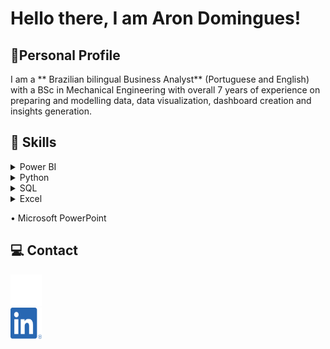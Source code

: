 # Hello there, I am Aron Domingues!

## 📝Personal Profile

I am a ** Brazilian bilingual Business Analyst** (Portuguese and English) with a BSc in Mechanical Engineering
with overall 7 years of experience on preparing and modelling data, data visualization,
dashboard creation and insights generation.



## 📖 Skills

<details>
<summary>Power BI</summary>

- DAX
- ETL
- Data visualization
- RLS security
  
</details>

<details>
<summary>Python</summary>
  
- Data ETL 
- Data plotting
- Statistical analysis
- Machine Learning
  - Clustering
  - PCA Factor Analysis
  - MCA multiple correspondence analysis
  
</details>

<details>
<summary>SQL</summary>
  
- Basic knowledge on querying and extracting data
  
</details>

<details>
<summary>Excel</summary>
  
- Experienced in working with Excel from basics to VBA
  
</details>

• Microsoft PowerPoint



## 💻 Contact

<a href="https://www.instagram.com/arondomingues">  
<img src="Instagram_Glyph_White.png" alt="Instagram Logo" width="50" height="50">
</a>

<br>

<a href="https://www.linkedin.com/in/aron-domingues/">  
<img src="LI-In-Bug.png" alt="Linkedin Logo" width="50" height="50">
</a>


<!---
AronDomingues/AronDomingues is a ✨ special ✨ repository because its `README.md` (this file) appears on your GitHub profile.
You can click the Preview link to take a look at your changes.
--->

